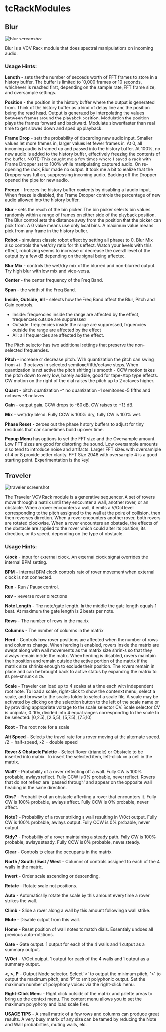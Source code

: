 # tcRackModules
## Blur

![blur screenshot](./doc/images/Blur-screenshot.png)

Blur is a VCV Rack module that does spectral manipulations on incoming audio.

### Usage Hints: 

**Length** - sets the the number of seconds worth of FFT frames to store in a history buffer. The buffer is limited to 10,000 frames or 10 seconds, whichever is reached first, depending on the sample rate, FFT frame size, and oversample settings. 

**Position** - the position in the history buffer where the output is generated from. Think of the history buffer as a kind of delay line and the position being the read head. Output is generated by interpolating the values between frames around the playabck position. Modulation the position plays the frames forward and backward. 
Modulate slower/faster than real time to get slowed down and sped up playback.

**Frame Drop** - sets the probability of discarding new audio input. Smaller values let more frames in, larger values let fewer frames in. At 0, all incoming audio is framed up and passed into the history buffer. At 100%, no new audio is added to the history buffer, effectively freezing the contents of the buffer. NOTE: This caught me a few times where I saved a rack with Frame Dropper set to 100% while manipulating captured audio. On re-opening the rack, Blur made no output. It took me a bit to realize that the Dropper was full on, suppressing incoming audio. Backing off the Dropper opened the pipe for new audio.

**Freeze** - freezes the history buffer contents by disabling all audio input. When freeze is disabled, the Frame Dropper controls the percentage of new audio allowed into the history buffer.

**Blur** - sets the reach of the bin picker. The bin picker selects bin values randomly within a range of frames on either side of the playback position. The Blur control sets the distance away from the position that the picker can pick from. A 0 value means use only local bins. A maximum value means pick from any frame in the history buffer.

**Robot** - simulates classic robot effect by setting all phases to 0. Blur Mix also controls the wet/dry ratio for this effect. Watch your levels with this effect, robotizing seems to increase or decrease the overall level of the output by a few dB depending on the signal being affected.

**Blur Mix** - controls the wet/dry mix of the blurred and non-blurred output. Try high blur with low mix and vice-versa.

**Center** - the center frequency of the Freq Band.

**Span** - the width of the Freq Band. 

**Inside**, **Outside**, **All** - selects how the Freq Band affect the Blur, Pitch and Gain controls.
- Inside: frequencies inside the range are affected by the effect, frequencies outside are suppressed
- Outside: frequencies inside the range are suppressed, frquencies outside the range are affected by the effect
- All: all frequencies are affected by the effect.

The Pitch selector has two additional settings that preserve the non-selected frequencies.

**Pitch** - increase or decrease pitch. With quantization the pitch can swing from +/- 3 octaves in selected semitone/fifth/octave steps. When quantization is not active the pitch shifting is smooth - CCW motion takes the pitch down to very low, barely audible, good for tape-stop type effects. CW motion on the right of the dial raises the pitch up to 2 octaves higher.

**Quant** - pitch quantization
-* no quantization 
-1 semitones
-5 fifths and octaves
-8 octaves 

**Gain** - output gain. CCW drops to -60 dB. CW raises to +12 dB.

**Mix** - wet/dry blend. Fully CCW is 100% dry, fully CW is 100% wet.

**Phase Reset** - zeroes out the phase history buffers to adjust for tiny residuals that can sometimes build up over time.

**Popup Menu** has options to set the FFT size and the Oversample amount. Low FFT sizes are good for distorting the sound. Low oversample amounts also tend to introduce noise and artifacts. Larger FFT sizes with oversamlple of 4 or 8 provide better clarity. FFT Size 2048 with oversample 4 is a good starting point. Experimentation is the key!

## Traveler

![traveler screenshot](./doc/images/Traveler-screenshot.png)

The Traveler VCV Rack module is a generative sequencer. A set of rovers move through a matrix until they encounter a wall, another rover, or an obstacle. When a rover encounters a wall, it emits a V/Oct level corresponding to the pitch assigned to the wall at the point of collision, then then reverses direction. When a rover encounters another rover, both rovers are rotated clockwise. When a rover encounters an obstacle, the effects of the obstacle are applied to the rover which could alter its position, its direction, or its speed, depending on the type of obstacle. 
### Usage Hints: 

**Clock** - Input for external clock. An external clock signal overrides the internal BPM setting.

**BPM** - Internal BPM clock controls rate of rover movement when external clock is not connected.

**Run** - Run / Pause control.

**Rev** - Reverse rover directions

**Note Length** - The note/gate length. In the middle the gate length equals 1 beat. At maximum the gate length is 2 beats per note.  

**Rows** - The number of rows in the matrix

**Columns** - The number of columns in the matrix

**Herd** - Controls how rover positions are affected when the number of rows and columns change. When herding is enabled, rovers inside the matrix are swept along with wall movements as the matrix size shrinks so that they always remain inside the matix. When herding is disabled, rovers maintain their position and remain outside the active portion of the matrix if the matrix size shrinks enough to exclude their position. The rovers remain in place and can be brought back to active status by expanding the matrix to its pre-shrunk size.  

**Scale** - Traveler can load up to 4 scales at a time each with independent root note. To load a scale, right-click to show the contenxt menu, select a scale, and browse to the scales folder to select a scale file. A scale may be activated by clicking on the selection button to the left of the scale name or by providing appropriate voltage to the scale selector CV. Scale selector CV is unipolar, 0..10v, divided into 4 equal ranges corresponding to the scale to be selected: [0,2.5), [2.5,5), [5,7.5), [7.5,10)

**Root** - The root note for a scale

**Alt Speed** - Selects the travel rate for a rover moving at the alternate speed. /2 = half-speed, x2 = double speed

**Rover & Obstacle Palette** - Select Rover (triangle) or Obstacle to be inserted into matrix. To insert the selected item, left-click on a cell in the matrix. 

**Wall?** - Probability of a rover reflecting off a wall. Fully CW is 100% probable, awlays reflect. Fully CCW is 0% probable, never reflect. Rovers that do not reflect are 'passed through' and appear on the opposite wall heading in the same direction.

**Obs?** - Probability of an obstacle affecting a rover that encounters it. Fully CW is 100% probable, awlays affect. Fully CCW is 0% probable, never affect.

**Note?** - Probability of a rover striking a wall resulting in V/Oct output. Fully CW is 100% probable, awlays output. Fully CCW is 0% probable, never output.

**Stdy?** - Probability of a rover maintaining a steady path. Fully CW is 100% probable, awlays steady. Fully CCW is 0% probable, never steady.

**Clear** - Controls to clear the occupants in the matrix

**North / South / East / West** - Columns of controls assigned to each of the 4 walls in the matrix.

**Invert** - Order scale ascending or descending.

**Rotate** - Rotate scale not positions.

**Auto** - Automatically rotate the scale by this amount every time a rover strikes the wall.

**Climb** - Slide a rover along a wall by this amount following a wall strike.

**Mute** - Disable output from this wall.

**Home** - Reset position of wall notes to match dials. Essentialy undoes all previous auto-rotations.

**Gate** - Gate output. 1 output for each of the 4 walls and 1 output as a summary output. 

**V/Oct** - V/Oct output.  1 output for each of the 4 walls and 1 output as a summary output. 

**<, >, P** - Output Mode selector. Select '<' to output the minimum pitch, '>' to output the maximum pitch, and 'P' to emit polyphonic output. Set the maximum number of polyphony voices via the right-click menu.

**Right-Click Menu** - Right click outside of the matrix and palette areas to bring up the context menu. The content menu allows you to set the maximum polyphony and load scale files. 

**USAGE TIPS** - A small matrix of a few rows and columns can produce great results. A very busy matrix of any size can be tamed by reducing the Note and Wall probabilities, muting walls, etc. 

